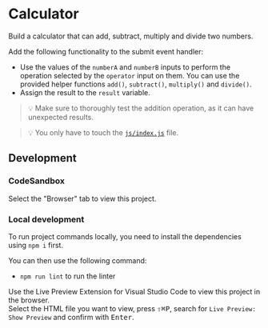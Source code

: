 # Calculator

Build a calculator that can add, subtract, multiply and divide two numbers.

Add the following functionality to the submit event handler:

- Use the values of the `numberA` and `numberB` inputs to perform the operation selected by the `operator` input on them. You can use the provided helper functions `add()`, `subtract()`, `multiply()` and `divide()`.
- Assign the result to the `result` variable.

> 💡 Make sure to thoroughly test the addition operation, as it can have unexpected results.

> 💡 You only have to touch the [`js/index.js`](./js/index.js) file.

## Development

### CodeSandbox

Select the "Browser" tab to view this project.

### Local development

To run project commands locally, you need to install the dependencies using `npm i` first.

You can then use the following command:

- `npm run lint` to run the linter

Use the Live Preview Extension for Visual Studio Code to view this project in the browser.  
Select the HTML file you want to view, press <kbd>⇧</kbd><kbd>⌘</kbd><kbd>P</kbd>, search for `Live Preview: Show Preview` and confirm with <kbd>Enter</kbd>.
